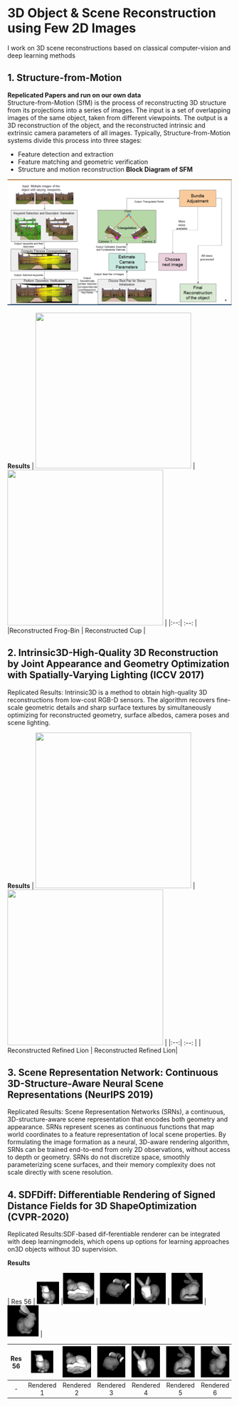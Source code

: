 # 3D Object & Scene Reconstruction using Few 2D Images
I work on 3D scene reconstructions based on classical computer-vision and deep learning methods

## 1. Structure-from-Motion
**Repelicated Papers and run on our own data**
<br/>Structure-from-Motion (SfM) is the process of reconstructing 3D structure from its projections into a series of images. The input is a set of overlapping images of the same object, taken from different viewpoints. The output is a 3D reconstruction of the object, and the reconstructed intrinsic and extrinsic camera parameters of all images. Typically, Structure-from-Motion systems divide this process into three stages:
   * Feature detection and extraction
   * Feature matching and geometric verification
   * Structure and motion reconstruction
**Block Diagram of SFM**
<p align="center">
<img src="./Images/image36.png" width="800" title="Block Diagram of SFM">
</p>

**Results**
| <img src="Images/frog.gif" width="350" height="350"> |  <img src="Images/cup.gif" width="350" height="350"> | 
|:--:| :--: | 
|Reconstructed Frog-Bin | Reconstructed Cup |


## 2. Intrinsic3D-High-Quality 3D Reconstruction by Joint Appearance and Geometry Optimization with Spatially-Varying Lighting (ICCV 2017)
Replicated Results: Intrinsic3D is a method to obtain high-quality 3D reconstructions from low-cost RGB-D sensors. The algorithm recovers fine-scale geometric details and sharp surface textures by simultaneously optimizing for reconstructed geometry, surface albedos, camera poses and scene lighting.

**Results**
| <img src="Images/lion.gif" width="350" height="350"> |  <img src="Images/lion.gif" width="350" height="350"> | 
|:--:| :--: | 
| Reconstructed Refined Lion | Reconstructed Refined Lion|



## 3. Scene Representation Network: Continuous 3D-Structure-Aware Neural Scene Representations (NeurIPS 2019)
Replicated Results: Scene Representation Networks (SRNs), a continuous, 3D-structure-aware scene representation that encodes both geometry and appearance. SRNs represent scenes as continuous functions that map world coordinates to a feature representation of local scene properties. By formulating the image formation as a neural, 3D-aware rendering algorithm, SRNs can be trained end-to-end from only 2D observations, without access to depth or geometry. SRNs do not discretize space, smoothly parameterizing scene surfaces, and their memory complexity does not scale directly with scene resolution.


## 4. SDFDiff: Differentiable Rendering of Signed Distance Fields for 3D ShapeOptimization (CVPR-2020)
Replicated Results:SDF-based dif-ferentiable renderer can be integrated with deep learningmodels, which opens up options for learning approaches on3D objects without 3D supervision.

**Results**

| Res 56 | <img src = "Images/SDFDiff/grid_res_56_target_12.png" width="50" height="50"> |<img src = "Images/SDFDiff/grid_res_56_target_14.png" width="70" height="70"> | <img src = "Images/SDFDiff/grid_res_56_target_17.png" width="70" height="70"> |<img src = "Images/SDFDiff/grid_res_56_target_21.png" width="70" height="70"> | <img src ="Images/SDFDiff/grid_res_56_target_25.png" width="70" height="70"> |<img src = "Images/SDFDiff/grid_res_56_target_9.png" width="70" height="70">  | 

| Res 56 | <img src = "Images/SDFDiff/grid_res_56_target_12.png" width="50" height="50"> |<img src = "Images/SDFDiff/grid_res_56_target_14.png" width="70" height="70"> | <img src = "Images/SDFDiff/grid_res_56_target_17.png" width="70" height="70"> |<img src = "Images/SDFDiff/grid_res_56_target_21.png" width="70" height="70"> | <img src ="Images/SDFDiff/grid_res_56_target_25.png" width="70" height="70"> |<img src = "Images/SDFDiff/grid_res_56_target_9.png" width="70" height="70">  |
|:---:|:---:|:---:|:---:|:---:|:---:|:---:|
|-| Rendered 1  | Rendered 2 | Rendered 3 | Rendered 4 | Rendered 5 | Rendered 6 |

